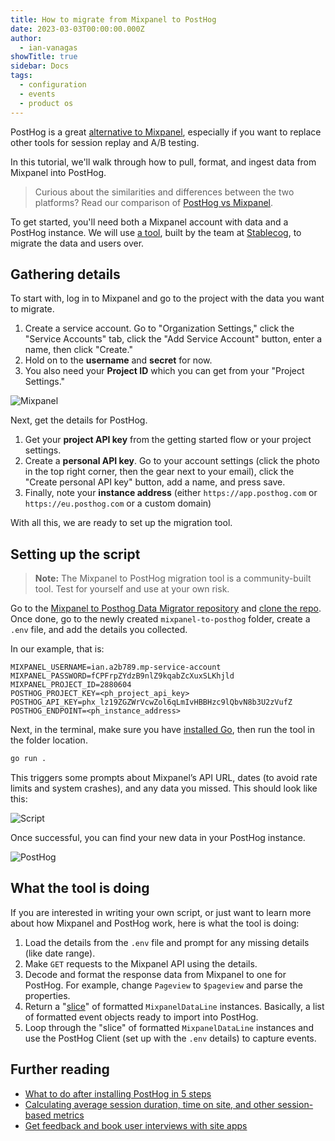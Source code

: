 ```yaml
---
title: How to migrate from Mixpanel to PostHog
date: 2023-03-03T00:00:00.000Z
author:
  - ian-vanagas
showTitle: true
sidebar: Docs
tags:
  - configuration
  - events
  - product os
---
```


PostHog is a great [alternative to Mixpanel](/blog/best-mixpanel-alternatives), especially if you want to replace other tools for session replay and A/B testing.

In this tutorial, we'll walk through how to pull, format, and ingest data from Mixpanel into PostHog.

> Curious about the similarities and differences between the two platforms? Read our comparison of [PostHog vs Mixpanel](/blog/posthog-vs-mixpanel).

To get started, you'll need both a Mixpanel account with data and a PostHog instance. We will use [a tool](https://github.com/stablecog/mixpanel-to-posthog), built by the team at [Stablecog](https://stablecog.com/), to migrate the data and users over.

## Gathering details

To start with, log in to Mixpanel and go to the project with the data you want to migrate. 

1. Create a service account. Go to "Organization Settings," click the "Service Accounts" tab, click the "Add Service Account" button, enter a name, then click "Create."
2. Hold on to the **username** and **secret** for now. 
3. You also need your **Project ID** which you can get from your "Project Settings."

![Mixpanel](https://res.cloudinary.com/dmukukwp6/image/upload/v1710055416/posthog.com/contents/images/tutorials/mixpanel-to-posthog/mixpanel.png)

Next, get the details for PostHog. 

1. Get your **project API key** from the getting started flow or your project settings. 
2. Create a **personal API key**. Go to your account settings (click the photo in the top right corner, then the gear next to your email), click the "Create personal API key" button, add a name, and press save.
3. Finally, note your **instance address** (either `https://app.posthog.com` or `https://eu.posthog.com` or a custom domain)

With all this, we are ready to set up the migration tool.

## Setting up the script

> **Note:** The Mixpanel to PostHog migration tool is a community-built tool. Test for yourself and use at your own risk.

Go to the [Mixpanel to Posthog Data Migrator repository](https://github.com/stablecog/mixpanel-to-posthog) and [clone the repo](https://docs.github.com/en/repositories/creating-and-managing-repositories/cloning-a-repository). Once done, go to the newly created `mixpanel-to-posthog` folder, create a `.env` file, and add the details you collected.

In our example, that is:
```
MIXPANEL_USERNAME=ian.a2b789.mp-service-account
MIXPANEL_PASSWORD=fCPFrpZYdzB9nlZ9kqabZcXuxSLKhjld
MIXPANEL_PROJECT_ID=2880604
POSTHOG_PROJECT_KEY=<ph_project_api_key>
POSTHOG_API_KEY=phx_lz19ZGZWrVcwZol6qLmIvHBBHzc9lQbvN8b3U2zVufZ
POSTHOG_ENDPOINT=<ph_instance_address>
```

Next, in the terminal, make sure you have [installed Go](https://go.dev/doc/install), then run the tool in the folder location.

```bash
go run .
```

This triggers some prompts about Mixpanel’s API URL, dates (to avoid rate limits and system crashes), and any data you missed. This should look like this:

![Script](https://res.cloudinary.com/dmukukwp6/image/upload/v1710055416/posthog.com/contents/images/tutorials/mixpanel-to-posthog/script.png)

Once successful, you can find your new data in your PostHog instance.

![PostHog](https://res.cloudinary.com/dmukukwp6/image/upload/v1710055416/posthog.com/contents/images/tutorials/mixpanel-to-posthog/posthog.png)

## What the tool is doing

If you are interested in writing your own script, or just want to learn more about how Mixpanel and PostHog work, here is what the tool is doing:

1. Load the details from the `.env` file and prompt for any missing details (like date range).
2. Make `GET` requests to the Mixpanel API using the details. 
3. Decode and format the response data from Mixpanel to one for PostHog. For example, change `Pageview` to `$pageview` and parse the properties. 
4. Return a "[slice](https://go.dev/tour/moretypes/7)" of formatted `MixpanelDataLine` instances. Basically, a list of formatted event objects ready to import into PostHog.
5. Loop through the "slice" of formatted `MixpanelDataLine` instances and use the PostHog Client (set up with the `.env` details) to capture events. 

## Further reading

- [What to do after installing PostHog in 5 steps](/tutorials/next-steps-after-installing)
- [Calculating average session duration, time on site, and other session-based metrics](/tutorials/session-metrics)
- [Get feedback and book user interviews with site apps](/tutorials/feedback-interviews-site-apps)
